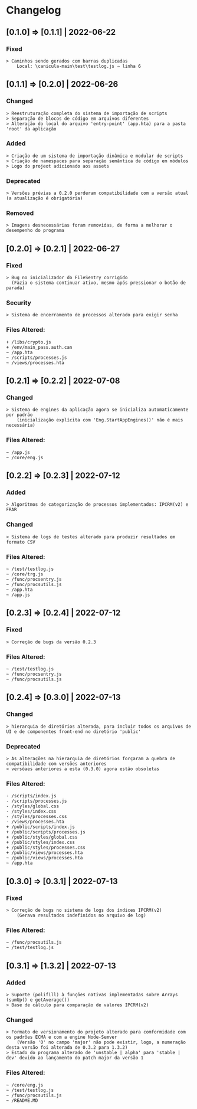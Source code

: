 # Changelog

## [0.1.0] ⇒ [0.1.1] | 2022-06-22
### Fixed
    > Caminhos sendo gerados com barras duplicadas
        Local: \canicula-main\test\testlog.js ⇒ linha 6


## [0.1.1] ⇒ [0.2.0] | 2022-06-26
### Changed
    > Reestruturação completa do sistema de importação de scripts
    > Separação de blocos de código em arquivos diferentes
    > Alteração do local do arquivo 'entry-point' (app.hta) para a pasta 'root' da aplicação 
### Added 
    > Criação de um sistema de importação dinâmica e modular de scripts
    > Criação de namespaces para separação semântica de código em módulos
    > Logo do projeot adicionado aos assets
### Deprecated
    > Versões prévias a 0.2.0 perderam compatibilidade com a versão atual (a atualização é obrigatória)
### Removed
    > Imagens desnecessárias foram removidas, de forma a melhorar o desempenho do programa


## [0.2.0] ⇒ [0.2.1] | 2022-06-27
### Fixed
    > Bug no inicializador do FileSentry corrigido
      (Fazia o sistema continuar ativo, mesmo após pressionar o botão de parada)
### Security
    > Sistema de encerramento de processos alterado para exigir senha
### Files Altered:
    + /libs/crypto.js
    + /env/main_pass.auth.can
    ~ /app.hta
    ~ /scripts/processes.js
    ~ /views/processes.hta


## [0.2.1] ⇒ [0.2.2] | 2022-07-08
### Changed
    > Sistema de engines da aplicação agora se inicializa automaticamente por padrão 
        (inicialização explícita com 'Eng.StartAppEngines()' não é mais necessária)
### Files Altered:
    ~ /app.js
    ~ /core/eng.js


## [0.2.2] ⇒ [0.2.3] | 2022-07-12
### Added
    > Algoritmos de categorização de processos implementados: IPCRM(v2) e FRAR
### Changed
    > Sistema de logs de testes alterado para produzir resultados em formato CSV
### Files Altered:
    ~ /test/testlog.js
    ~ /core/trg.js
    ~ /func/procsentry.js
    ~ /func/procsutils.js
    ~ /app.hta
    ~ /app.js


## [0.2.3] ⇒ [0.2.4] | 2022-07-12
### Fixed
    > Correção de bugs da versão 0.2.3
### Files Altered:
    ~ /test/testlog.js
    ~ /func/procsentry.js
    ~ /func/procsutils.js


## [0.2.4] ⇒ [0.3.0] | 2022-07-13
### Changed
    > hierarquia de diretórios alterada, para incluir todos os arquivos de UI e de componentes front-end no diretório 'public'
### Deprecated
    > As alterações na hierarquia de diretórios forçaram a quebra de compatibilidade com versões anteriores
    > versõaes anteriores a esta (0.3.0) agora estão obsoletas
### Files Altered:
    - /scripts/index.js
    - /scripts/processes.js
    - /styles/global.css
    - /styles/index.css
    - /styles/processes.css
    - /views/processes.hta
    + /public/scripts/index.js
    + /public/scripts/processes.js
    + /public/styles/global.css
    + /public/styles/index.css
    + /public/styles/processes.css
    + /public/views/processes.hta
    ~ /public/views/processes.hta
    ~ /app.hta


## [0.3.0] ⇒ [0.3.1] | 2022-07-13
### Fixed
    > Correção de bugs no sistema de logs dos índices IPCRM(v2)
        (Gerava resultados indefinidos no arquivo de log)
### Files Altered:
    ~ /func/procsutils.js
    ~ /test/testlog.js


## [0.3.1] ⇒ [1.3.2] | 2022-07-13
### Added
    > Suporte (polifill) à funções nativas implementadas sobre Arrays (sumUp() e getAverage())
    > Base de cálculo para comparação de valores IPCRM(v2)
### Changed
    > Formato de versionamento do projeto alterado para comformidade com os padrões ECMA e com a engine Node-Semver
        (Versão '0' no campo 'major' não pode existir, logo, a numeração desta versão foi alterada de 0.3.2 para 1.3.2)
    > Estado do programa alterado de 'unstable | alpha' para 'stable | dev' devido ao lançamento do patch major da versão 1
### Files Altered:
    ~ /core/eng.js
    ~ /test/testlog.js
    ~ /func/procsutils.js
    ~ /README.MD